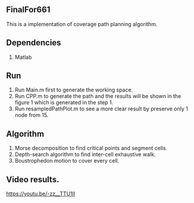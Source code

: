 ## FinalFor661
This is a implementation of coverage path planning algorithm.

## Dependencies
1. Matlab

## Run
1. Run Main.m first to generate the working space.
2. Run CPP.m to generate the path and the results will be shown in the figure 1 which is generated in the step 1.
3. Run resampledPathPlot.m to see a more clear result by preserve only 1 node from 15.

## Algorithm
1. Morse decomposition to find critical points and segment cells.
2. Depth-search algorithm to find inter-cell exhaustive walk.
3. Boustrophedon motion to cover every cell.

## Video results.
https://youtu.be/-zz__TTU1lI

